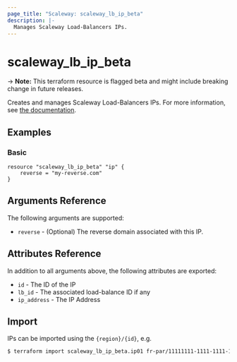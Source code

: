 ```yaml
---
page_title: "Scaleway: scaleway_lb_ip_beta"
description: |-
  Manages Scaleway Load-Balancers IPs.
---
```


# scaleway_lb_ip_beta

-> **Note:** This terraform resource is flagged beta and might include breaking change in future releases.

Creates and manages Scaleway Load-Balancers IPs. For more information, see [the documentation](https://developers.scaleway.com/en/products/lb/api).

## Examples

### Basic

```hcl
resource "scaleway_lb_ip_beta" "ip" {
    reverse = "my-reverse.com"
}
```

## Arguments Reference

The following arguments are supported:

- `reverse` - (Optional) The reverse domain associated with this IP.

## Attributes Reference

In addition to all arguments above, the following attributes are exported:

- `id` - The ID of the IP
- `lb_id` - The associated load-balance ID if any
- `ip_address` -  The IP Address


## Import

IPs can be imported using the `{region}/{id}`, e.g.

```bash
$ terraform import scaleway_lb_ip_beta.ip01 fr-par/11111111-1111-1111-1111-111111111111
```
